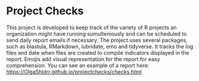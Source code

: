 # Project Checks

This project is developed to keep track of the variety of R projects an organization might have running sumulteniously and can be scheduled to send daily report emails if necessary. The project uses several packages, such as blastula, RMarkdown, lubridate, emo and tidyverse. It tracks the log files and date when files are created to compile indicators displayed in the report. Emojis add visual representation for the report for easy comprehension. You can see an example of a report here: https://OlgaShldrr.github.io/projectchecks/checks.html